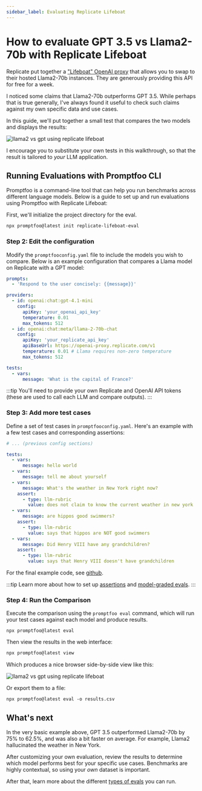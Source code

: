 ```yaml
---
sidebar_label: Evaluating Replicate Lifeboat
---
```


# How to evaluate GPT 3.5 vs Llama2-70b with Replicate Lifeboat

Replicate put together a ["Lifeboat" OpenAI proxy](https://lifeboat.replicate.dev/) that allows you to swap to their hosted Llama2-70b instances. They are generously providing this API for free for a week.

I noticed some claims that Llama2-70b outperforms GPT 3.5. While perhaps that is true generally, I've always found it useful to check such claims against my own specific data and use cases.

In this guide, we'll put together a small test that compares the two models and displays the results:

![llama2 vs gpt using replicate lifeboat](/img/docs/replicate-lifeboat-comparison.png)

I encourage you to substitute your own tests in this walkthrough, so that the result is tailored to _your_ LLM application.

## Running Evaluations with Promptfoo CLI

Promptfoo is a command-line tool that can help you run benchmarks across different language models. Below is a guide to set up and run evaluations using Promptfoo with Replicate Lifeboat:

First, we'll initialize the project directory for the eval.

```sh
npx promptfoo@latest init replicate-lifeboat-eval
```

### Step 2: Edit the configuration

Modify the `promptfooconfig.yaml` file to include the models you wish to compare. Below is an example configuration that compares a Llama model on Replicate with a GPT model:

```yaml title="promptfooconfig.yaml"
prompts:
  - 'Respond to the user concisely: {{message}}'

providers:
  - id: openai:chat:gpt-4.1-mini
    config:
      apiKey: 'your_openai_api_key'
      temperature: 0.01
      max_tokens: 512
  - id: openai:chat:meta/llama-2-70b-chat
    config:
      apiKey: 'your_replicate_api_key'
      apiBaseUrl: https://openai-proxy.replicate.com/v1
      temperature: 0.01 # Llama requires non-zero temperature
      max_tokens: 512

tests:
  - vars:
      message: 'What is the capital of France?'
```

:::tip
You'll need to provide your own Replicate and OpenAI API tokens (these are used to call each LLM and compare outputs).
:::

### Step 3: Add more test cases

Define a set of test cases in `promptfooconfig.yaml`. Here's an example with a few test cases and corresponding assertions:

```yaml title="promptfooconfig.yaml"
# ... (previous config sections)

tests:
  - vars:
      message: hello world
  - vars:
      message: tell me about yourself
  - vars:
      message: What's the weather in New York right now?
    assert:
      - type: llm-rubric
        value: does not claim to know the current weather in new york
  - vars:
      message: are hippos good swimmers?
    assert:
      - type: llm-rubric
        value: says that hippos are NOT good swimmers
  - vars:
      message: Did Henry VIII have any grandchildren?
    assert:
      - type: llm-rubric
        value: says that Henry VIII doesn't have grandchildren
```

For the final example code, see [github](https://github.com/promptfoo/promptfoo/blob/main/examples/replicate-lifeboat/promptfooconfig.yaml).

:::tip
Learn more about how to set up [assertions](/docs/configuration/expected-outputs/) and [model-graded evals](/docs/configuration/expected-outputs/model-graded).
:::

### Step 4: Run the Comparison

Execute the comparison using the `promptfoo eval` command, which will run your test cases against each model and produce results.

```
npx promptfoo@latest eval
```

Then view the results in the web interface:

```sh
npx promptfoo@latest view
```

Which produces a nice browser side-by-side view like this:

![llama2 vs gpt using replicate lifeboat](/img/docs/replicate-lifeboat-comparison.png)

Or export them to a file:

```
npx promptfoo@latest eval -o results.csv
```

## What's next

In the very basic example above, GPT 3.5 outperformed Llama2-70b by 75% to 62.5%, and was also a bit faster on average. For example, Llama2 hallucinated the weather in New York.

After customizing your own evaluation, review the results to determine which model performs best for your specific use cases. Benchmarks are highly contextual, so using your _own_ dataset is important.

After that, learn more about the different [types of evals](/docs/configuration/expected-outputs/) you can run.
